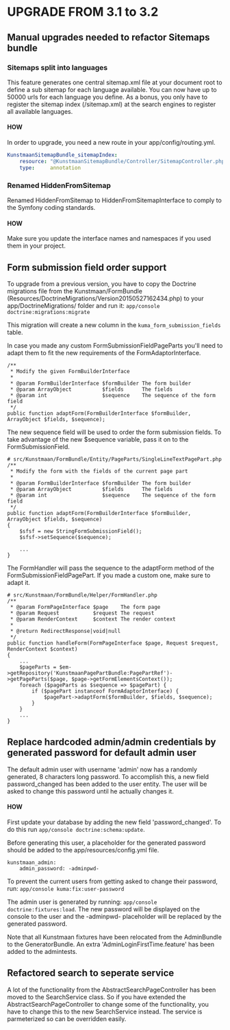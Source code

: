 # UPGRADE FROM 3.1 to 3.2

## Manual upgrades needed to refactor Sitemaps bundle

### Sitemaps split into languages
This feature generates one central sitemap.xml file at your document root to define a sub sitemap for each language available.
You can now have up to 50000 urls for each language you define.
As a bonus, you only have to register the sitemap index (/sitemap.xml) at the search engines to register all available languages.

#### HOW
In order to upgrade, you need a new route in your app/config/routing.yml.
```yml
KunstmaanSitemapBundle_sitemapIndex:
    resource: "@KunstmaanSitemapBundle/Controller/SitemapController.php"
    type:     annotation
```

### Renamed HiddenFromSitemap
Renamed HiddenFromSitemap to HiddenFromSitemapInterface to comply to the Symfony coding standards.

#### HOW
Make sure you update the interface names and namespaces if you used them in your project.

## Form submission field order support

To upgrade from a previous version, you have to copy the Doctrine migrations file from the Kunstmaan/FormBundle (Resources/DoctrineMigrations/Version20150527162434.php)
to your app/DoctrineMigrations/ folder and run it: ```app/console doctrine:migrations:migrate```

This migration will create a new column in the `kuma_form_submission_fields` table.

In case you made any custom FormSubmissionFieldPageParts you'll need to adapt them to fit the new requirements of the FormAdaptorInterface.

    /**
     * Modify the given FormBuilderInterface
     *
     * @param FormBuilderInterface $formBuilder The form builder
     * @param ArrayObject          $fields      The fields
     * @param int                  $sequence    The sequence of the form field
     */
    public function adaptForm(FormBuilderInterface $formBuilder, ArrayObject $fields, $sequence);

The new sequence field will be used to order the form submission fields.
To take advantage of the new $sequence variable, pass it on to the FormSubmissionField.

    # src/Kunstmaan/FormBundle/Entity/PageParts/SingleLineTextPagePart.php
    /**
     * Modify the form with the fields of the current page part
     *
     * @param FormBuilderInterface $formBuilder The form builder
     * @param ArrayObject          $fields      The fields
     * @param int                  $sequence    The sequence of the form field
     */
    public function adaptForm(FormBuilderInterface $formBuilder, ArrayObject $fields, $sequence)
    {
        $sfsf = new StringFormSubmissionField();
        $sfsf->setSequence($sequence);
        
        ...
    }
    
The FormHandler will pass the sequence to the adaptForm method of the FormSubmissionFieldPagePart. If you made a custom one, make sure to adapt it.

    # src/Kunstmaan/FormBundle/Helper/FormHandler.php
    /**
     * @param FormPageInterface $page    The form page
     * @param Request           $request The request
     * @param RenderContext     $context The render context
     *
     * @return RedirectResponse|void|null
     */
    public function handleForm(FormPageInterface $page, Request $request, RenderContext $context)
    {
        ...
        $pageParts = $em->getRepository('KunstmaanPagePartBundle:PagePartRef')->getPageParts($page, $page->getFormElementsContext());
        foreach ($pageParts as $sequence => $pagePart) {
            if ($pagePart instanceof FormAdaptorInterface) {
                $pagePart->adaptForm($formBuilder, $fields, $sequence);
            }
        }
        ...
    }

## Replace hardcoded admin/admin credentials by generated password for default admin user

The default admin user with username 'admin' now has a randomly generated, 8 characters long password. 
To accomplish this, a new field password_changed has been added to the user entity. The user will be asked to change this password until he actually changes it.

#### HOW
First update your database by adding the new field 'password_changed'. To do this run ```app/console doctrine:schema:update```.

Before generating this user, a placeholder for the generated password should be added to the app/resources/config.yml file. 

    kunstmaan_admin:
        admin_password: -adminpwd-
        
To prevent the current users from getting asked to change their password, run: ```app/console kuma:fix:user-password```

The admin user is generated by running: ```app/console doctrine:fixtures:load```. The new password will be displayed on the console to the user 
and the -adminpwd- placeholder will be replaced by the generated password. 

Note that all Kunstmaan fixtures have been relocated from the AdminBundle to the GeneratorBundle. An extra 'AdminLoginFirstTime.feature' has been added
to the admintests.

## Refactored search to seperate service

A lot of the functionality from the AbstractSearchPageController has been moved to the SearchService class. So if you have extended the AbstractSearchPageController
to change some of the functionality, you have to change this to the new SearchService instead. The service is parmeterized so can be overridden easily.
    
